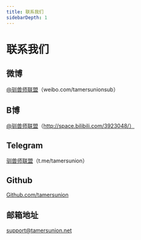 ```yaml
---
title: 联系我们
sidebarDepth: 1
---
```


# 联系我们

## 微博
[@驯兽师联盟](https://weibo.com/tamersunionsub)（weibo.com/tamersunionsub）

## B博
[@驯兽师联盟](http://space.bilibili.com/3923048/)（http://space.bilibili.com/3923048/）

## Telegram
[驯兽师联盟](https://t.me/tamersunion)（t.me/tamersunion）

## Github
[Github.com/tamersunion](https://github.com/tamersunion)

## 邮箱地址
[support@tamersunion.net](mailto:support@tamersunion.net)
